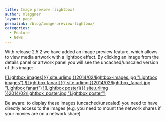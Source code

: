 ```yaml
---
title: Image preview (lightbox)
author: mlaggner
layout: page
permalink: /blog/image-preview-lightbox/
categories:
  - Feature
  - News
---
```

With release 2.5.2 we have added an image preview feature, which allows to view media artwork with a lightbox effect. By clicking an image from the details panel or artwork panel you will see the uncached/unscaled version of this image:<!--more-->

<a class="fancybox" href="{{ site.urlimg }}2014/02/lightbox-images.jpg" rel="post" title="Lightbox images">
![Lightbox images]({{ site.urlimg }}2014/02/lightbox-images.jpg "Lightbox images")
</a>

<a class="fancybox" href="{{ site.urlimg }}2014/02/lightbox_fanart.jpg" rel="post" title="Lightbox fanart">
![Lightbox fanart]({{ site.urlimg }}2014/02/lightbox_fanart.jpg "Lightbox fanart")
</a>

<a class="fancybox" href="{{ site.urlimg }}2014/02/lightbox_poster.jpg" rel="post" title="Lightbox poster">
![Lightbox poster]({{ site.urlimg }}2014/02/lightbox_poster.jpg "Lightbox poster")
</a>

Be aware: to display these images (uncached/unscaled) you need to have directly access to the images (e.g. you need to mount the network shares if your movies are on a network share)
